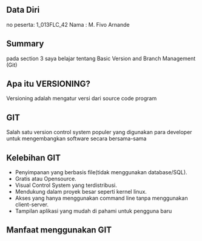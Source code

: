 ## Data Diri
no peserta: 1_013FLC_42
Nama : M. Fivo Arnande

## Summary
pada section 3 saya belajar tentang Basic Version and Branch Management (Git)

## Apa itu VERSIONING?
Versioning adalah mengatur versi dari source code program

## GIT
Salah satu version control system populer yang digunakan para developer untuk mengembangkan software secara bersama-sama

## Kelebihan GIT
- Penyimpanan yang berbasis file(tidak menggunakan database/SQL).
- Gratis atau Opensource.
- Visual Control System yang terdistribusi.
- Mendukung dalam proyek besar seperti kernel linux.
- Akses yang hanya menggunakan command line tanpa menggunakan client-server.
- Tampilan aplikasi yang mudah di pahami untuk pengguna baru

## Manfaat menggunakan GIT